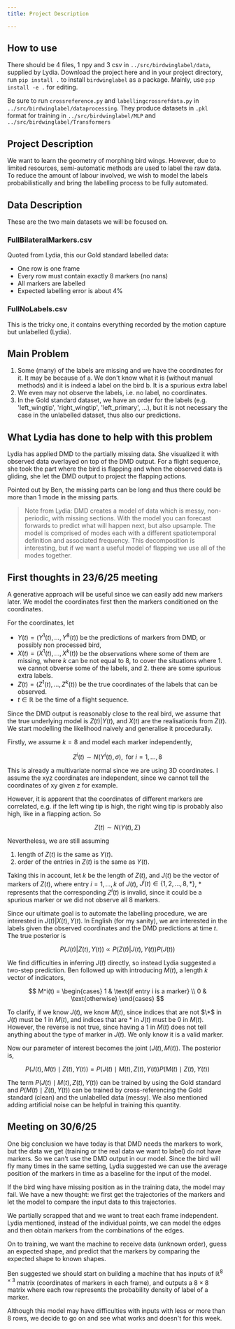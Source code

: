 ```yaml
---
title: Project Description

---
```


## How to use 

There should be 4 files, 1 npy and 3 csv in `../src/birdwinglabel/data`, supplied by Lydia. Download the project here and in your project directory, run `pip install .` to install `birdwinglabel` as a package. Mainly, use `pip install -e .`  for editing.

Be sure to run `crossreference.py` and `labellingcrossrefdata.py` in `../src/birdwinglabel/dataprocessing`. They produce datasets in `.pkl` format for training in `../src/birdwinglabel/MLP` and `../src/birdwinglabel/Transformers`



## Project Description

We want to learn the geometry of morphing bird wings. However, due to limited resources, semi-automatic methods are used to label the raw data. To reduce the amount of labour involved, we wish to model the labels probabilistically and bring the labelling process to be fully automated.


## Data Description

These are the two main datasets we will be focused on.

### FullBilateralMarkers.csv

Quoted from Lydia, this our Gold standard labelled data:

- One row is one frame
- Every row must contain exactly 8 markers (no nans)
- All markers are labelled
- Expected labelling error is about 4%

### FullNoLabels.csv

This is the tricky one, it contains everything recorded by the motion capture but unlabelled (Lydia). 


## Main Problem

1. Some (many) of the labels are missing and we have the coordinates for it. It may be because of 
    a. We don't know what it is (without manual methods) and it is indeed a label on the bird
    b. It is a spurious extra label
2. We even may not observe the labels, i.e. no label, no coordinates. 
3. In the Gold standard dataset, we have an order for the labels (e.g. 'left_wingtip', 'right_wingtip', 'left_primary', ...), but it is not necessary the case in the unlabelled dataset, thus also our predictions.


## What Lydia has done to help with this problem

Lydia has applied DMD to the partially missing data. She visualized it with observed data overlayed on top of the DMD output. For a flight sequence, she took the part where the bird is flapping and when the observed data is gliding, she let the DMD output to project the flapping actions.

Pointed out by Ben, the missing parts can be long and thus there could be more than 1 mode in the missing parts. 

> Note from Lydia: DMD creates a model of data which is messy, non-periodic, with missing sections. With the model you can forecast forwards to predict what will happen next, but also upsample. The model is comprised of modes each with a different spatiotemporal definition and associated frequency. This decomposition is interesting, but if we want a useful model of flapping we use all of the modes together. 


## First thoughts in 23/6/25 meeting

A generative approach will be useful since we can easily add new markers later. We model the coordinates first then the markers conditioned on the coordinates.

For the coordinates, let
- $Y(t) = (Y^1(t),...,Y^8(t))$ be the predictions of markers from DMD, or possibly non processed bird,
- $X(t) = (X^1(t),...,X^k(t))$ be the observations where some of them are missing, where $k$ can be not equal to $8$, to cover the situations where 1. we cannot obverse some of the labels, and 2. there are some spurious extra labels.
- $Z(t) = (Z^1(t),...,Z^k(t))$ be the true coordinates of the labels that can be observed. 
- $t \in \mathbb{R}$ be the time of a flight sequence.

Since the DMD output is reasonably close to the real bird, we assume that the true underlying model is $Z(t)|Y(t)$, and $X(t)$ are the realisationis from $Z(t)$. We start modelling the likelihood naively and generalise it procedurally. 

Firstly, we assume $k=8$ and model each marker independently,

$$Z^i(t) \sim N(Y^i(t), \sigma), \text{ for } i = 1,...,8$$

This is already a multivariate normal since we are using 3D coordinates. I assume the xyz coordinates are independent, since we cannot tell the coordinates of xy given z for example.

However, it is apparent that the coordinates of different markers are correlated, e.g. if the left wing tip is high, the right wing tip is probably also high, like in a flapping action. So

$$Z(t) \sim N(Y(t), \Sigma)$$

Nevertheless, we are still assuming 
1. length of $Z(t)$ is the same as $Y(t)$.
2. order of the entries in $Z(t)$ is the same as $Y(t)$.

Taking this in account, let $k$ be the length of $Z(t)$, and $J(t)$ be the vector of markers of $Z(t)$, where entry $i = 1,...,k$ of $J(t)$, $J^i(t) \in \{ 1,2,...,8,* \}$, $*$ represents that the corresponding $Z^i(t)$ is invalid, since it could be a spurious marker or we did not observe all 8 markers.

Since our ultimate goal is to automate the labelling procedure, we are interested in $J(t)|X(t),Y(t)$. In English (for my sanity), we are interested in the labels given the observed coordinates and the DMD predictions at time $t$.
The true posterior is

$$P(J(t) | Z(t), Y(t)) \propto P(Z(t) | J(t), Y(t)) P(J(t))$$

We find difficulties in inferring $J(t)$ directly, so instead  Lydia suggested a two-step prediction. Ben followed up with introducing $M(t)$, a length $k$ vector of indicators,

$$
M^i(t) = 
\begin{cases} 
1 & \text{if entry i is a marker} \\
0 & \text{otherwise}
\end{cases}
$$

To clarify, if we know $J(t)$, we know $M(t)$, since indices that are not $\*$ in $J(t)$ must be $1$ in $M(t)$, and indices that are $*$ in $J(t)$ must be $0$ in $M(t)$. However, the reverse is not true, since having a $1$ in $M(t)$ does not tell anything about the type of marker in $J(t)$. We only know it is a valid marker. 

Now our parameter of interest becomes the joint $(J(t), M(t))$. The posterior is,

$$
P(J(t), M(t) \mid Z(t), Y(t))
= P(J(t) \mid M(t), Z(t), Y(t)) P(M(t) \mid Z(t), Y(t))
$$

The term $P(J(t) \mid M(t), Z(t), Y(t))$ can be trained by using the Gold standard and $P(M(t) \mid Z(t), Y(t))$ can be trained by cross-referencing the Gold standard (clean) and the unlabelled data (messy). We also mentioned adding artificial noise can be helpful in training this quantity.


## Meeting on 30/6/25

One big conclusion we have today is that DMD needs the markers to work, but the data we get (training or the real data we want to label) do not have markers. So we can't use the DMD output in our model. Since the bird will fly many times in the same setting, Lydia suggested we can use the average position of the markers in time as a baseline for the input of the model.

If the bird wing have missing position as in the training data, the model may fail. We have a new thought: we first get the trajectories of the markers and let the model to compare the input data to this trajectories.

We partially scrapped that and we want to treat each frame independent. Lydia mentioned, instead of the individual points, we can model the edges and then obtain markers from the combinations of the edges.

On to training, we want the machine to receive data (unknown order), guess an expected shape, and predict that the markers by comparing the expected shape to known shapes.

Ben suggested we should start on building a machine that has inputs of $\mathbb{R}^{8 \times 3}$ matrix (coordinates of markers in each frame), and outputs a $8 \times 8$ matrix where each row represents the probability density of label of a marker. 

Although this model may have difficulties with inputs with less or more than 8 rows, we decide to go on and see what works and doesn't for this week.


